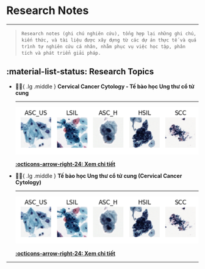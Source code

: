 # Research Notes
---

> ```Research notes (ghi chú nghiên cứu), tổng hợp lại những ghi chú, kiến thức, và tài liệu được xây dựng từ các dự án thực tế và quá trình tự nghiên cứu cá nhân, nhằm phục vụ việc học tập, phân tích và phát triển giải pháp.```


## :material-list-status: Research Topics

<div class="grid cards" markdown>

-   :health_worker:{ .lg .middle } __Cervical Cancer Cytology - Tế bào học Ung thư cổ tử cung__

    ---
    ![](images/datasets.png)

    [**:octicons-arrow-right-24: Xem chi tiết**](../research-logs/cervical-cancer-cytology.md)

-   :health_worker:{ .lg .middle } __Tế bào học Ung thư cổ tử cung (Cervical Cancer Cytology)__

    ---
    ![](images/datasets.png)

    [**:octicons-arrow-right-24: Xem chi tiết**](../research-logs/cervical-cancer-cytology.md)

</div>

---
<br>
